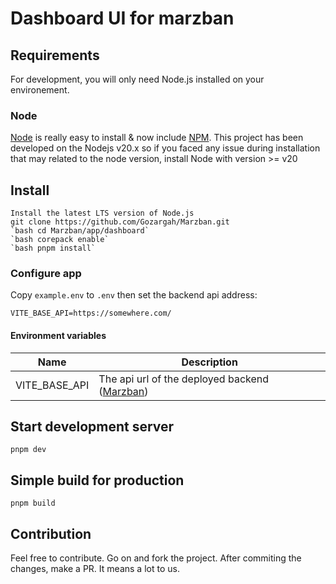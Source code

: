 # Dashboard UI for marzban

## Requirements

For development, you will only need Node.js installed on your environement.

### Node

[Node](http://nodejs.org/) is really easy to install & now include [NPM](https://npmjs.org/). This project has been developed on the Nodejs v20.x so if you faced any issue during installation that may
related to the node version, install Node with version >= v20

## Install

    Install the latest LTS version of Node.js
    git clone https://github.com/Gozargah/Marzban.git
    `bash cd Marzban/app/dashboard`
    `bash corepack enable`
    `bash pnpm install`

### Configure app

Copy `example.env` to `.env` then set the backend api address:

    VITE_BASE_API=https://somewhere.com/

#### Environment variables

| Name          | Description                                                                          |
| ------------- | ------------------------------------------------------------------------------------ |
| VITE_BASE_API | The api url of the deployed backend ([Marzban](https://github.com/gozargah/Marzban)) |

## Start development server

    pnpm dev

## Simple build for production

    pnpm build

## Contribution

Feel free to contribute. Go on and fork the project. After commiting the changes, make a PR. It means a lot to us.
